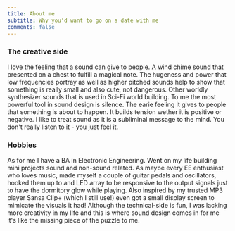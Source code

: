 ```yaml
---
title: About me
subtitle: Why you'd want to go on a date with me
comments: false
---
```



### The creative side
I love the feeling that a sound can give to people. A wind chime sound that presented on a chest to fulfill a magical note. The hugeness and power that low frequencies portray as well as higher pitched sounds help to show that something is really small and also cute, not dangerous. Other worldly synthesizer sounds that is used in Sci-Fi world building. To me the most powerful tool in sound design is silence. The earie feeling it gives to people that something is about to happen. It builds tension wether it is positive or negative. I like to treat sound as it is a subliminal message to the mind. You don't really listen to it - you just feel it.
<br>
### Hobbies
As for me I have a BA in Electronic Engineering. Went on my life building mini projects sound and non-sound related. As maybe every EE enthusiast who loves music, made myself a couple of guitar pedals and oscillators, hooked them up to and LED array to be responsive to the output signals just to have the dormitory glow while playing. Also inspired by my trusted MP3 player Sansa Clip+ (which I still use!) even got a small display screen to mimicate the visuals it had! Although the technical-side is fun, I was lacking more creativity in my life and this is where sound design comes in for me it's like the missing piece of the puzzle to me.